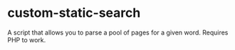 # custom-static-search
A script that allows you to parse a pool of pages for a given word. Requires PHP to work.
